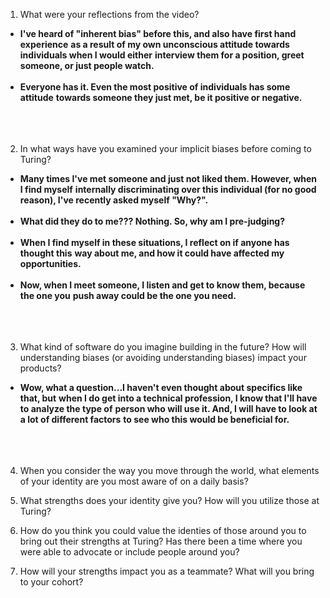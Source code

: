1. What were your reflections from the video?
* **I've heard of "inherent bias" before this, and also have first hand experience**
  **as a result of my own unconscious attitude towards individuals when I would either**
  **interview them for a position, greet someone, or just people watch.**
<br></br>
* **Everyone has it. Even the most positive of individuals has some attitude**
  **towards someone they just met, be it positive or negative.**
<br></br>
<br></br>
2. In what ways have you examined your implicit biases before coming to Turing?
* **Many times I've met someone and just not liked them. However, when I find myself**
  **internally discriminating over this individual (for no good reason), I've recently asked myself "Why?".**
<br></br>
* **What did they do to me??? Nothing. So, why am I pre-judging?**
<br></br>
* **When I find myself in these situations, I reflect on if anyone has thought this**
  **way about me, and how it could have affected my opportunities.**
<br></br>
* **Now, when I meet someone, I listen and get to know them, because the one you**
  **push away could be the one you need.**
<br></br>
<br></br>
3. What kind of software do you imagine building in the future? How will understanding biases (or avoiding understanding biases) impact your products?
* **Wow, what a question...I haven't even thought about specifics like that, but**
  **when I do get into a technical profession, I know that I'll have to analyze the type of**
  **person who will use it. And, I will have to look at a lot of different factors**
  **to see who this would be beneficial for.**
  <br></br>
  <br></br>
4. When you consider the way you move through the world, what elements of your identity are you most aware of on a daily basis?

5. What strengths does your identity give you? How will you utilize those at Turing?

6. How do you think you could value the identies of those around you to bring out their strengths at Turing? Has there been a  time where you were able to advocate or include people around you?

7. How will your strengths impact you as a teammate? What will you bring to your cohort?

